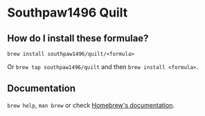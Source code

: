 # Southpaw1496 Quilt

## How do I install these formulae?

`brew install southpaw1496/quilt/<formula>`

Or `brew tap southpaw1496/quilt` and then `brew install <formula>`.

## Documentation

`brew help`, `man brew` or check [Homebrew's documentation](https://docs.brew.sh).
